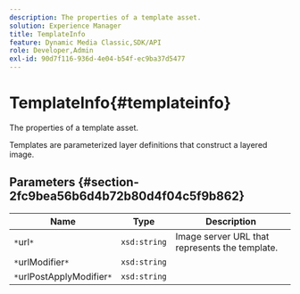 ```yaml
---
description: The properties of a template asset.
solution: Experience Manager
title: TemplateInfo
feature: Dynamic Media Classic,SDK/API
role: Developer,Admin
exl-id: 90d7f116-936d-4e04-b54f-ec9ba37d5477
---
```

# TemplateInfo{#templateinfo}

The properties of a template asset.

 Templates are parameterized layer definitions that construct a layered image. 

## Parameters {#section-2fc9bea56b6d4b72b80d4f04c5f9b862}

|  Name  | Type  | Description  |
|---|---|---|
|  `*`url`*`  | `xsd:string`  | Image server URL that represents the template.  |
|  `*`urlModifier`*`  | `xsd:string`  | |
|  `*`urlPostApplyModifier`*`  | `xsd:string`  | |
